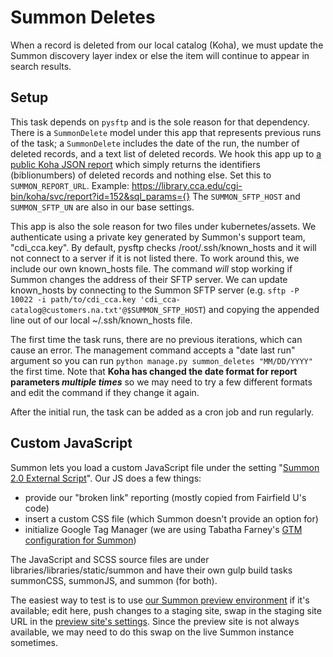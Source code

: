 # Summon Deletes

When a record is deleted from our local catalog (Koha), we must update the Summon discovery layer index or else the item will continue to appear in search results.

## Setup

This task depends on `pysftp` and is the sole reason for that dependency. There is a `SummonDelete` model under this app that represents previous runs of the task; a `SummonDelete` includes the date of the run, the number of deleted records, and a text list of deleted records. We hook this app up to [a public Koha JSON report](https://library-staff.cca.edu/cgi-bin/koha/reports/guided_reports.pl?reports=152&phase=Edit%20SQL) which simply returns the identifiers (biblionumbers) of deleted records and nothing else. Set this to `SUMMON_REPORT_URL`. Example: https://library.cca.edu/cgi-bin/koha/svc/report?id=152&sql_params={} The `SUMMON_SFTP_HOST` and `SUMMON_SFTP_UN` are also in our base settings.

This app is also the sole reason for two files under kubernetes/assets. We authenticate using a private key generated by Summon's support team, "cdi_cca.key". By default, pysftp checks /root/.ssh/known_hosts and it will not connect to a server if it is not listed there. To work around this, we include our own known_hosts file. The command _will_ stop working if Summon changes the address of their SFTP server. We can update known_hosts by connecting to the Summon SFTP server (e.g. `sftp -P 10022 -i path/to/cdi_cca.key 'cdi_cca-catalog@customers.na.txt'@$SUMMON_SFTP_HOST`) and copying the appended line out of our local ~/.ssh/known_hosts file.

The first time the task runs, there are no previous iterations, which can cause an error. The management command accepts a "date last run" argument so you can run `python manage.py summon_deletes "MM/DD/YYYY"` the first time. Note that **Koha has changed the date format for report parameters _multiple times_** so we may need to try a few different formats and edit the command if they change it again.

After the initial run, the task can be added as a cron job and run regularly.

## Custom JavaScript

Summon lets you load a custom JavaScript file under the setting "[Summon 2.0 External Script](https://customize.summon.serialssolutions.com/settings#Summon20ExternalScript)". Our JS does a few things:

- provide our "broken link" reporting (mostly copied from Fairfield U's code)
- insert a custom CSS file (which Summon doesn't provide an option for)
- initialize Google Tag Manager (we are using Tabatha Farney's [GTM configuration for Summon](https://github.com/tabathafarney/GoogleTagManager-Summon))

The JavaScript and SCSS source files are under libraries/libraries/static/summon and have their own gulp build tasks summonCSS, summonJS, and summon (for both).

The easiest way to test is to use [our Summon preview environment](https://cca.preview.summon.serialssolutions.com) if it's available; edit here, push changes to a staging site, swap in the staging site URL in the [preview site's settings](https://customize.preview.summon.serialssolutions.com/settings#Summon20ExternalScript). Since the preview site is not always available, we may need to do this swap on the live Summon instance sometimes.
